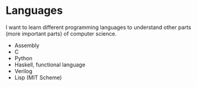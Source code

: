 # Languages

I want to learn different programming languages to understand other parts (more important parts) of computer science.

- Assembly
- C
- Python
- Haskell, functional language
- Verilog
- Lisp (MIT Scheme)
